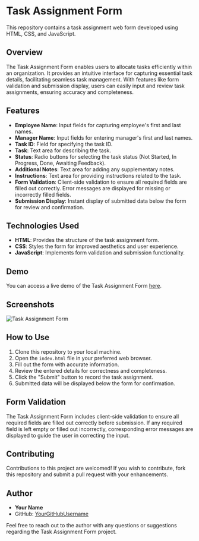 # Task Assignment Form

This repository contains a task assignment web form developed using HTML, CSS, and JavaScript.

## Overview

The Task Assignment Form enables users to allocate tasks efficiently within an organization. It provides an intuitive interface for capturing essential task details, facilitating seamless task management. With features like form validation and submission display, users can easily input and review task assignments, ensuring accuracy and completeness.

## Features

- **Employee Name**: Input fields for capturing employee's first and last names.
- **Manager Name**: Input fields for entering manager's first and last names.
- **Task ID**: Field for specifying the task ID.
- **Task**: Text area for describing the task.
- **Status**: Radio buttons for selecting the task status (Not Started, In Progress, Done, Awaiting Feedback).
- **Additional Notes**: Text area for adding any supplementary notes.
- **Instructions**: Text area for providing instructions related to the task.
- **Form Validation**: Client-side validation to ensure all required fields are filled out correctly. Error messages are displayed for missing or incorrectly filled fields.
- **Submission Display**: Instant display of submitted data below the form for review and confirmation.

## Technologies Used

- **HTML**: Provides the structure of the task assignment form.
- **CSS**: Styles the form for improved aesthetics and user experience.
- **JavaScript**: Implements form validation and submission functionality.

## Demo

You can access a live demo of the Task Assignment Form [here](anku2323.github.io/Form/).

## Screenshots

![Task Assignment Form](![screenshot](https://github.com/anku2323/Form/assets/150881471/71313eaa-ac87-4253-8729-49ac3f5e50fc)
)

## How to Use

1. Clone this repository to your local machine.
2. Open the `index.html` file in your preferred web browser.
3. Fill out the form with accurate information.
4. Review the entered details for correctness and completeness.
5. Click the "Submit" button to record the task assignment.
6. Submitted data will be displayed below the form for confirmation.

## Form Validation

The Task Assignment Form includes client-side validation to ensure all required fields are filled out correctly before submission. If any required field is left empty or filled out incorrectly, corresponding error messages are displayed to guide the user in correcting the input.

## Contributing

Contributions to this project are welcomed! If you wish to contribute, fork this repository and submit a pull request with your enhancements.

## Author

- **Your Name**
- GitHub: [YourGitHubUsername](https://github.com/anku2323)

Feel free to reach out to the author with any questions or suggestions regarding the Task Assignment Form project.
